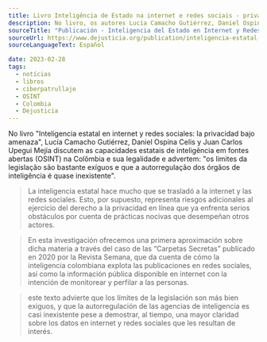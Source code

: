 ```yaml
---
title: Livro Inteligência de Estado na internet e redes sociais - privacidade sob ameaça.
description: No livro, os autores Lucía Camacho Gutiérrez, Daniel Ospina Celis y Juan Carlos Upegui Mejía discutem as capacidades estatais de inteligência em fontes abertas (OSINT) na Colômbia e sua legalidade. 
sourceTitle: "Publicación - Inteligencia del Estado en Internet y Redes Sociales: Privacidad Bajo la Amenaza"
sourceUrl: https://www.dejusticia.org/publication/inteligencia-estatal-en-internet-y-redes-sociales-la-privacidad-bajo-amenaza/
sourceLanguageText: Español

date: 2023-02-28
tags: 
  - notícias
  - libros
  - ciberpatrullaje
  - OSINT
  - Colombia
  - Dejusticia
---
```


No livro "Inteligencia estatal en internet y redes sociales: la privacidad bajo amenaza", Lucía Camacho Gutiérrez, Daniel Ospina Celis y Juan Carlos Upegui Mejía discutem as capacidades estatais de inteligência em fontes abertas (OSINT) na Colômbia e sua legalidade e advertem: "os limites da legislação são bastante exíguos e que a autorregulação dos órgãos de inteligência é quase inexistente".

>La inteligencia estatal hace mucho que se trasladó a la internet y las redes sociales. Esto, por supuesto, representa riesgos adicionales al ejercicio del derecho a la privacidad en línea que ya enfrenta serios obstáculos por cuenta de prácticas nocivas que desempeñan otros actores.

> En esta investigación ofrecemos una primera aproximación sobre dicha materia a través del caso de las “Carpetas Secretas” publicado en 2020 por la Revista Semana, que da cuenta de cómo la inteligencia colombiana explota las publicaciones en redes sociales, así como la información pública disponible en internet con la intención de
monitorear y perfilar a las personas.

> este texto advierte que los límites de la legislación son más bien exiguos, y que la autorregulación de las agencias de inteligencia es casi inexistente pese a demostrar, al tiempo, una mayor claridad sobre los datos en internet y redes sociales que les resultan de interés.

